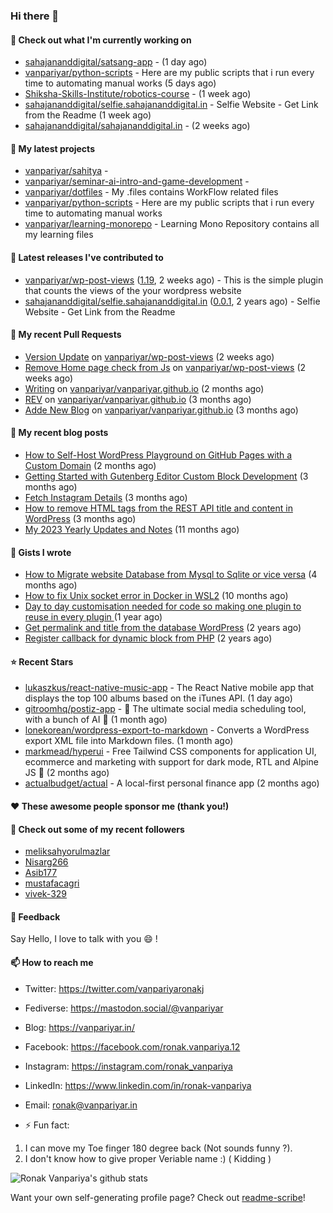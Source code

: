 ### Hi there 👋

#### 👷 Check out what I'm currently working on

- [sahajananddigital/satsang-app](https://github.com/sahajananddigital/satsang-app) -  (1 day ago)
- [vanpariyar/python-scripts](https://github.com/vanpariyar/python-scripts) - Here are my public scripts that i run every time to automating manual works (5 days ago)
- [Shiksha-Skills-Institute/robotics-course](https://github.com/Shiksha-Skills-Institute/robotics-course) -  (1 week ago)
- [sahajananddigital/selfie.sahajananddigital.in](https://github.com/sahajananddigital/selfie.sahajananddigital.in) - Selfie Website - Get Link from the Readme (1 week ago)
- [sahajananddigital/sahajananddigital.in](https://github.com/sahajananddigital/sahajananddigital.in) -  (2 weeks ago)

#### 🌱 My latest projects

- [vanpariyar/sahitya](https://github.com/vanpariyar/sahitya) - 
- [vanpariyar/seminar-ai-intro-and-game-development](https://github.com/vanpariyar/seminar-ai-intro-and-game-development) - 
- [vanpariyar/dotfiles](https://github.com/vanpariyar/dotfiles) - My .files contains WorkFlow related files
- [vanpariyar/python-scripts](https://github.com/vanpariyar/python-scripts) - Here are my public scripts that i run every time to automating manual works
- [vanpariyar/learning-monorepo](https://github.com/vanpariyar/learning-monorepo) - Learning Mono Repository contains all my learning files

#### 🔭 Latest releases I've contributed to

- [vanpariyar/wp-post-views](https://github.com/vanpariyar/wp-post-views) ([1.19](https://github.com/vanpariyar/wp-post-views/releases/tag/1.19), 2 weeks ago) - This is the simple plugin that counts the views of the your wordpress website
- [sahajananddigital/selfie.sahajananddigital.in](https://github.com/sahajananddigital/selfie.sahajananddigital.in) ([0.0.1](https://github.com/sahajananddigital/selfie.sahajananddigital.in/releases/tag/0.0.1), 2 years ago) - Selfie Website - Get Link from the Readme

#### 🔨 My recent Pull Requests

- [Version Update](https://github.com/vanpariyar/wp-post-views/pull/41) on [vanpariyar/wp-post-views](https://github.com/vanpariyar/wp-post-views) (2 weeks ago)
- [Remove Home page check from Js](https://github.com/vanpariyar/wp-post-views/pull/40) on [vanpariyar/wp-post-views](https://github.com/vanpariyar/wp-post-views) (2 weeks ago)
- [Writing](https://github.com/vanpariyar/vanpariyar.github.io/pull/32) on [vanpariyar/vanpariyar.github.io](https://github.com/vanpariyar/vanpariyar.github.io) (2 months ago)
- [REV](https://github.com/vanpariyar/vanpariyar.github.io/pull/31) on [vanpariyar/vanpariyar.github.io](https://github.com/vanpariyar/vanpariyar.github.io) (3 months ago)
- [Adde New Blog](https://github.com/vanpariyar/vanpariyar.github.io/pull/30) on [vanpariyar/vanpariyar.github.io](https://github.com/vanpariyar/vanpariyar.github.io) (3 months ago)

#### 📜 My recent blog posts

- [How to Self-Host WordPress Playground on GitHub Pages with a Custom Domain](https://vanpariyar.in/blog/how-to-self-host-wordpress-playground-on-github-pages-with-a-custom-domain/) (2 months ago)
- [Getting Started with Gutenberg Editor Custom Block Development](https://vanpariyar.in/blog/how-to-start-with-gutenberg-editor-custom-block-development/) (3 months ago)
- [Fetch Instagram Details](https://vanpariyar.in/blog/fetch-instagram-details/) (3 months ago)
- [How to remove HTML tags from the REST API title and content in WordPress](https://vanpariyar.in/blog/how-to-remove-html-tags-from-the-rest-api-title-and-content-in-wordpress/) (3 months ago)
- [My 2023 Yearly Updates and Notes](https://vanpariyar.in/blog/my-2023-yearly-updates-and-notes/) (11 months ago)

#### 📓 Gists I wrote

- [How to Migrate website Database from Mysql to Sqlite or vice versa](https://gist.github.com/720f04a57721e24eb2af2b1112ec89c4) (4 months ago)
- [How to fix Unix socket error in Docker in WSL2](https://gist.github.com/c3e90157b6aec1f19ae9462941412672) (10 months ago)
- [Day to day customisation needed for code so making one plugin to reuse in every plugin ](https://gist.github.com/95880b458a6110bb9f4d8c588cb4f119) (1 year ago)
- [Get permalink and title from the database WordPress](https://gist.github.com/d955fc9b1678f61b5839d306fa0ab55a) (2 years ago)
- [Register callback for dynamic block from PHP](https://gist.github.com/c31889716cefaa9dec24a40e0beb086f) (2 years ago)

#### ⭐ Recent Stars

- [lukaszkus/react-native-music-app](https://github.com/lukaszkus/react-native-music-app) - The React Native mobile app that displays the top 100 albums based on the iTunes API. (1 day ago)
- [gitroomhq/postiz-app](https://github.com/gitroomhq/postiz-app) - 📨 The ultimate social media scheduling tool, with a bunch of AI  🤖 (1 month ago)
- [lonekorean/wordpress-export-to-markdown](https://github.com/lonekorean/wordpress-export-to-markdown) - Converts a WordPress export XML file into Markdown files. (1 month ago)
- [markmead/hyperui](https://github.com/markmead/hyperui) - Free Tailwind CSS components for application UI, ecommerce and marketing with support for dark mode, RTL and Alpine JS 🚀 (2 months ago)
- [actualbudget/actual](https://github.com/actualbudget/actual) - A local-first personal finance app (2 months ago)

#### ❤️ These awesome people sponsor me (thank you!)


#### 👯 Check out some of my recent followers

- [meliksahyorulmazlar](https://github.com/meliksahyorulmazlar)
- [Nisarg266](https://github.com/Nisarg266)
- [Asib177](https://github.com/Asib177)
- [mustafacagri](https://github.com/mustafacagri)
- [vivek-329](https://github.com/vivek-329)

#### 💬 Feedback

Say Hello, I love to talk with you :smile: !

#### 📫 How to reach me

- Twitter: https://twitter.com/vanpariyaronakj
- Fediverse: https://mastodon.social/@vanpariyar
- Blog: https://vanpariyar.in/
- Facebook: https://facebook.com/ronak.vanpariya.12
- Instagram: https://instagram.com/ronak_vanpariya
- LinkedIn: https://www.linkedin.com/in/ronak-vanpariya
- Email: ronak@vanpariyar.in

- ⚡ Fun fact:

1. I can move my Toe finger 180 degree back (Not sounds funny ?).
2. I don't know how to give proper Veriable name :) ( Kidding )

![Ronak Vanpariya's github stats](https://github-readme-stats.vercel.app/api?username=vanpariyar&show_icons=true&hide_border=true)

Want your own self-generating profile page? Check out [readme-scribe](https://github.com/muesli/readme-scribe)!

